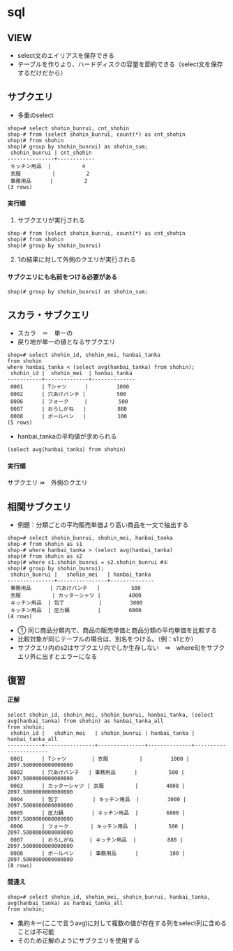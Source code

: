 # sql

## VIEW
- select文のエイリアスを保存できる
- テーブルを作りより、ハードディスクの容量を節約できる（select文を保存するだけだから）

## サブクエリ
- 多重のselect
```
shop=# select shohin_bunrui, cnt_shohin
shop-# from (select shohin_bunrui, count(*) as cnt_shohin
shop(# from shohin
shop(# group by shohin_bunrui) as shohin_sum;
 shohin_bunrui | cnt_shohin 
---------------+------------
 キッチン用品  |          4
 衣服          |          2
 事務用品      |          2
(3 rows)
```
#### 実行順
1. サブクエリが実行される  
```
shop-# from (select shohin_bunrui, count(*) as cnt_shohin
shop(# from shohin
shop(# group by shohin_bunrui)
```
2. 1の結果に対して外側のクエリが実行される

#### サブクエリにも名前をつける必要がある
```
shop(# group by shohin_bunrui) as shohin_sum;
```

## スカラ・サブクエリ
- スカラ　＝　単一の
- 戻り地が単一の値となるサブクエリ
```
shop=# select shohin_id, shohin_mei, hanbai_tanka
from shohin
where hanbai_tanka < (select avg(hanbai_tanka) from shohin);
 shohin_id |  shohin_mei  | hanbai_tanka 
-----------+--------------+--------------
 0001      | Tシャツ      |         1000
 0002      | 穴あけパンチ |          500
 0006      | フォーク     |          500
 0007      | おろしがね   |          880
 0008      | ボールペン   |          100
(5 rows)
```
- hanbai_tankaの平均値が求められる
```
(select avg(hanbai_tanka) from shohin)
```
#### 実行順
サブクエリ ⇛　外側のクエリ

## 相関サブクエリ
- 例題：分類ごとの平均販売単価より高い商品を一文で抽出する
```
shop=# select shohin_bunrui, shohin_mei, hanbai_tanka
shop-# from shohin as s1
shop-# where hanbai_tanka > (select avg(hanbai_tanka)
shop(# from shohin as s2
shop(# where s1.shohin_bunrui = s2.shohin_bunrui #①
shop(# group by shohin_bunrui);
 shohin_bunrui |   shohin_mei   | hanbai_tanka 
---------------+----------------+--------------
 事務用品      | 穴あけパンチ   |          500
 衣服          | カッターシャツ |         4000
 キッチン用品  | 包丁           |         3000
 キッチン用品  | 圧力鍋         |         6800
(4 rows)
```
- ① 同じ商品分類内で、商品の販売単価と商品分類の平均単価を比較する
- 比較対象が同じテーブルの場合は、別名をつける。（例：s1とか）
- サブクエリ内のs2はサブクエリ内でしか生存しない　⇛　where句をサブクエリ外に出すとエラーになる

## 復習

#### 正解
```
select shohin_id, shohin_mei, shohin_bunrui, hanbai_tanka, (select avg(hanbai_tanka) from shohin) as hanbai_tanka_all
from shohin;
 shohin_id |   shohin_mei   | shohin_bunrui | hanbai_tanka |   hanbai_tanka_all    
-----------+----------------+---------------+--------------+-----------------------
 0001      | Tシャツ        | 衣服          |         1000 | 2097.5000000000000000
 0002      | 穴あけパンチ   | 事務用品      |          500 | 2097.5000000000000000
 0003      | カッターシャツ | 衣服          |         4000 | 2097.5000000000000000
 0004      | 包丁           | キッチン用品  |         3000 | 2097.5000000000000000
 0005      | 圧力鍋         | キッチン用品  |         6800 | 2097.5000000000000000
 0006      | フォーク       | キッチン用品  |          500 | 2097.5000000000000000
 0007      | おろしがね     | キッチン用品  |          880 | 2097.5000000000000000
 0008      | ボールペン     | 事務用品      |          100 | 2097.5000000000000000
(8 rows)
```

#### 間違え
```
shop=# select shohin_id, shohin_mei, shohin_bunrui, hanbai_tanka, avg(hanbai_tanka) as hanbai_tanka_all
from shohin;
```
- 集約キー(ここで言うavg)に対して複数の値が存在する列をselect列に含めることは不可能
- そのため正解のようにサブクエリを使用する


